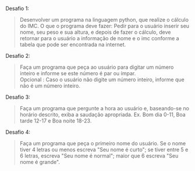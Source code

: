 Desafio 1:<br>
> Desenvolver um programa na linguagem python, que realize o cálculo do IMC.
O que o programa deve fazer: Pedir para o usuário inserir seu nome, seu peso e sua altura, e depois de fazer o cálculo, deve retornar para o usuário a informação de nome e o imc conforme a tabela que pode ser encontrada na internet.

Desafio 2:<br>
> Faça um programa que peça ao usuário para digitar um número inteiro e informe se este número é par ou ímpar. <br>
Opcional : Caso o usuário não digite um número inteiro, informe que não é um número inteiro.

Desafio 3:<br>
> Faça um programa que pergunte a hora ao usuário e, baseando-se no horário descrito, exiba a saudação apropriada.
Ex. Bom dia 0-11, Boa tarde 12-17 e Boa noite 18-23.

Desafio 4:<br>
> Faça um programa que peça o primeiro nome do usuário. Se o nome tiver 4 letras ou 
menos escreva "Seu nome é curto"; se tiver entre 5 e 6 letras, escreva 
"Seu nome é normal"; maior que 6 escreva "Seu nome é grande". 
